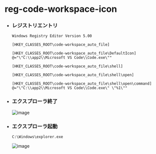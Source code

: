 # reg-code-workspace-icon

- ### レジストリエントリ
    ```reg
    Windows Registry Editor Version 5.00

    [HKEY_CLASSES_ROOT\code-workspace_auto_file]

    [HKEY_CLASSES_ROOT\code-workspace_auto_file\DefaultIcon]
    @="\"C:\\app2\\Microsoft VS Code\\Code.exe\""

    [HKEY_CLASSES_ROOT\code-workspace_auto_file\shell]

    [HKEY_CLASSES_ROOT\code-workspace_auto_file\shell\open]

    [HKEY_CLASSES_ROOT\code-workspace_auto_file\shell\open\command]
    @="\"C:\\app2\\Microsoft VS Code\\Code.exe\" \"%1\""
    ```

- ### エクスプローラ終了
    ![image](https://user-images.githubusercontent.com/1501327/188278500-1d5c0707-2d85-4f2e-8cc0-06fcbcce7d76.png)

- ### エクスプローラ起動
    ```
    C:\Windows\explorer.exe
    ```
    ![image](https://user-images.githubusercontent.com/1501327/188278466-7399bfdb-bc44-49cd-9824-75febfeb3c75.png)
